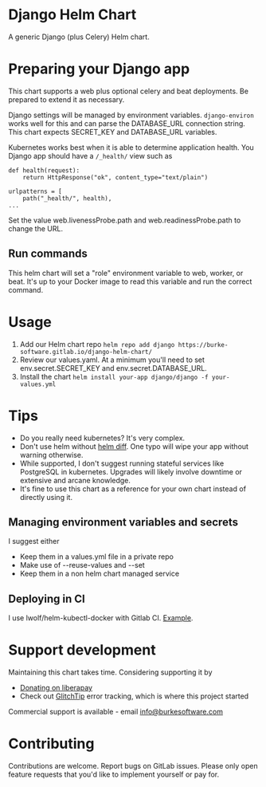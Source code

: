 # Django Helm Chart

A generic Django (plus Celery) Helm chart.

# Preparing your Django app

This chart supports a web plus optional celery and beat deployments. Be prepared to extend it as necessary.

Django settings will be managed by environment variables. `django-environ` works well for this and can parse the DATABASE_URL connection string. This chart expects SECRET_KEY and DATABASE_URL variables.

Kubernetes works best when it is able to determine application health. You Django app should have a `/_health/` view such as

```
def health(request):
    return HttpResponse("ok", content_type="text/plain")

urlpatterns = [
    path("_health/", health),
...
```

Set the value web.livenessProbe.path and web.readinessProbe.path to change the URL.

## Run commands

This helm chart will set a "role" environment variable to web, worker, or beat. It's up to your Docker image to read this variable and run the correct command.

# Usage

1. Add our Helm chart repo `helm repo add django https://burke-software.gitlab.io/django-helm-chart/`
2. Review our values.yaml. At a minimum you'll need to set env.secret.SECRET_KEY and env.secret.DATABASE_URL.
3. Install the chart `helm install your-app django/django -f your-values.yml`

# Tips

- Do you really need kubernetes? It's very complex.
- Don't use helm without [helm diff](https://github.com/databus23/helm-diff). One typo will wipe your app without warning otherwise.
- While supported, I don't suggest running stateful services like PostgreSQL in kubernetes. Upgrades will likely involve downtime or extensive and arcane knowledge.
- It's fine to use this chart as a reference for your own chart instead of directly using it.

## Managing environment variables and secrets

I suggest either

- Keep them in a values.yml file in a private repo
- Make use of --reuse-values and --set
- Keep them in a non helm chart managed service

## Deploying in CI

I use lwolf/helm-kubectl-docker with Gitlab CI. [Example](https://gitlab.com/glitchtip/glitchtip-frontend/-/blob/master/.gitlab-ci.yml).

# Support development

Maintaining this chart takes time. Considering supporting it by

- [Donating on liberapay](https://liberapay.com/burke-software/)
- Check out [GlitchTip](https://glitchtip.com) error tracking, which is where this project started

Commercial support is available - email info@burkesoftware.com

# Contributing

Contributions are welcome. Report bugs on GitLab issues. Please only open feature requests that you'd like to implement yourself or pay for.